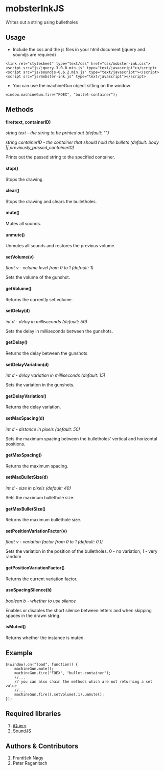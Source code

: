 # mobsterInkJS
Writes out a string using bulletholes

## Usage
- Include the css and the js files in your html document (jquery and soundjs are required)
```
<link rel="stylesheet" type="text/css" href="css/mobster-ink.css">
<script src="js/jquery-3.0.0.min.js" type="text/javascript"></script>
<script src="js/soundjs-0.6.2.min.js" type="text/javascript"></script>
<script src="js/mobster-ink.js" type="text/javascript"></script>
```
- You can use the machineGun object sitting on the window
```
window.machineGun.fire("FOEX", "bullet-container");
```

## Methods
#### fire(text, containerID)
*string text - the string to be printed out (default: "")*

*string containerID - the container that should hold the bullets (default: body || previously_passed_containerID)*

Prints out the passed string to the specified container.

#### stop()

Stops the drawing.

#### clear()

Stops the drawing and clears the bulletholes.

#### mute()

Mutes all sounds.

#### unmute()

Unmutes all sounds and restores the previous volume.

#### setVolume(v)
*float v - volume level from 0 to 1 (default: 1)*

Sets the volume of the gunshot.

#### getVolume()

Returns the currently set volume.

#### setDelay(d)
*int d - delay in milliseconds (default: 50)*

Sets the delay in milliseconds between the gunshots.

#### getDelay()

Returns the delay between the gunshots.
				
#### setDelayVariation(d)
*int d - delay variation in milliseconds (default: 15)*

Sets the variation in the gunshots.

#### getDelayVariation()

Returns the delay variation.

#### setMaxSpacing(d)
*int d - distance in pixels (default: 50)*

Sets the maximum spacing between the bulletholes' vertical and horizontal positions.
			
#### getMaxSpacing()

Returns the maximum spacing.

#### setMaxBulletSize(d)
*int d - size in pixels (default: 40)*

Sets the maximum bullethole size.
			
#### getMaxBulletSize()

Returns the maximum bullethole size.


#### setPositionVariationFactor(v)
*float v - variation factor from 0 to 1 (default: 0.1)*

Sets the variation in the position of the bulletholes. 0 - no variation, 1 - very random
			
#### getPositionVariationFactor()

Returns the current variation factor.

#### useSpacingSilence(b)
*boolean b - whether to use silence*

Enables or disables the short silence between letters and when skipping spaces in the drawn string.

#### isMuted()

Returns whether the instance is muted.

## Example
```
$(window).on("load", function() {
	machineGun.mute();
	machineGun.fire("FOEX", "bullet-container");
	//...
	// you can also chain the methods which are not returning a set value
	//...
	machineGun.fire().setVolume(.1).unmute();
});
```

## Required libraries
1. [jQuery](https://jquery.com)
2. [SoundJS](http://www.createjs.com/soundjs)

## Authors & Contributors
1. František Nagy
2. Peter Raganitsch